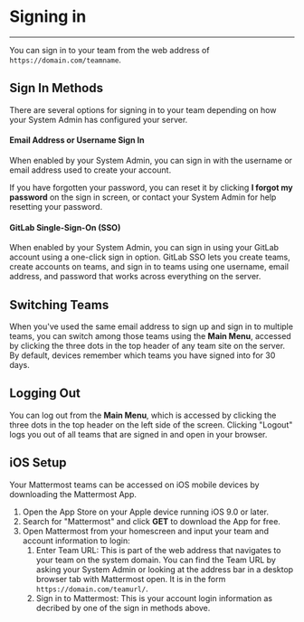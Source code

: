 # Signing in
_____

You can sign in to your team from the web address of `https://domain.com/teamname`. 

## Sign In Methods
There are several options for signing in to your team depending on how your System Admin has configured your server. 

#### Email Address or Username Sign In  

When enabled by your System Admin, you can sign in with the username or email address used to create your account.

If you have forgotten your password, you can reset it by clicking **I forgot my password** on the sign in screen, or contact your System Admin for help resetting your password. 

#### GitLab Single-Sign-On (SSO)

When enabled by your System Admin, you can sign in using your GitLab account using a one-click sign in option. GitLab SSO lets you create teams, create accounts on teams, and sign in to teams using one username, email address, and password that works across everything on the server.  

## Switching Teams

When you've used the same email address to sign up and sign in to multiple teams, you can switch among those teams using the **Main Menu**, accessed by clicking the three dots in the top header of any team site on the server. By default, devices remember which teams you have signed into for 30 days.

## Logging Out

You can log out from the **Main Menu**, which is accessed by clicking the three dots in the top header on the left side of the screen. Clicking "Logout" logs you out of all teams that are signed in and open in your browser.

## iOS Setup

Your Mattermost teams can be accessed on iOS mobile devices by downloading the Mattermost App.

1. Open the App Store on your Apple device running iOS 9.0 or later.
2. Search for "Mattermost" and click **GET** to download the App for free.
3. Open Mattermost from your homescreen and input your team and account information to login:
    1. Enter Team URL: This is part of the web address that navigates to your team on the system domain. You can find the Team URL by asking your System Admin or looking at the address bar in a desktop browser tab with Mattermost open. It is in the form `https://domain.com/teamurl/`.
    2. Sign in to Mattermost: This is your account login information as decribed by one of the sign in methods above. 
